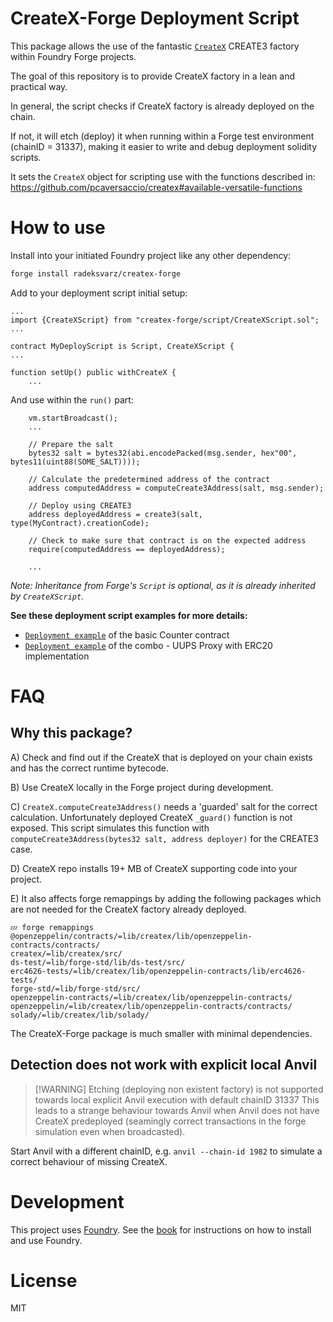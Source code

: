 # CreateX-Forge Deployment Script

This package allows the use of the fantastic [`CreateX`](https://github.com/pcaversaccio/createx) CREATE3 factory within Foundry Forge projects.

The goal of this repository is to provide CreateX factory in a lean and practical way.

In general, the script checks if CreateX factory is already deployed on the chain.

If not, it will etch (deploy) it when running within a Forge test environment (chainID = 31337), making it easier to write and debug deployment solidity scripts.

It sets the `CreateX` object for scripting use with the functions described in: https://github.com/pcaversaccio/createx#available-versatile-functions

# How to use

Install into your initiated Foundry project like any other dependency:

```bash
forge install radeksvarz/createx-forge
```

Add to your deployment script initial setup:

```solidity
...
import {CreateXScript} from "createx-forge/script/CreateXScript.sol";
...

contract MyDeployScript is Script, CreateXScript {
...

function setUp() public withCreateX {
    ...

```

And use within the `run()` part:

```solidity
    vm.startBroadcast();
    ...

    // Prepare the salt
    bytes32 salt = bytes32(abi.encodePacked(msg.sender, hex"00", bytes11(uint88(SOME_SALT))));

    // Calculate the predetermined address of the contract
    address computedAddress = computeCreate3Address(salt, msg.sender);

    // Deploy using CREATE3
    address deployedAddress = create3(salt, type(MyContract).creationCode);

    // Check to make sure that contract is on the expected address
    require(computedAddress == deployedAddress);

    ...
```

_Note: Inheritance from Forge's `Script` is optional, as it is already inherited by `CreateXScript`._

**See these deployment script examples for more details:**

- [`Deployment example`](./script/DeployExampleCounter.s.sol) of the basic Counter contract
- [`Deployment example`](./script/DeployExampleUUPSProxy.s.sol) of the combo - UUPS Proxy with ERC20 implementation

# FAQ

## Why this package?

A) Check and find out if the CreateX that is deployed on your chain exists and has the correct runtime bytecode.

B) Use CreateX locally in the Forge project during development.

C) `CreateX.computeCreate3Address()` needs a 'guarded' salt for the correct calculation. Unfortunately deployed CreateX `_guard()` function is not exposed. This script simulates this function with `computeCreate3Address(bytes32 salt, address deployer)` for the CREATE3 case.

D) CreateX repo installs 19+ MB of CreateX supporting code into your project.

E) It also affects forge remappings by adding the following packages which are not needed for the CreateX factory already deployed.

```
💤 forge remappings
@openzeppelin/contracts/=lib/createx/lib/openzeppelin-contracts/contracts/
createx/=lib/createx/src/
ds-test/=lib/forge-std/lib/ds-test/src/
erc4626-tests/=lib/createx/lib/openzeppelin-contracts/lib/erc4626-tests/
forge-std/=lib/forge-std/src/
openzeppelin-contracts/=lib/createx/lib/openzeppelin-contracts/
openzeppelin/=lib/createx/lib/openzeppelin-contracts/contracts/
solady/=lib/createx/lib/solady/
```

The CreateX-Forge package is much smaller with minimal dependencies.

## Detection does not work with explicit local Anvil

> [!WARNING] Etching (deploying non existent factory) is not supported towards local explicit Anvil execution with default chainID 31337
> This leads to a strange behaviour towards Anvil when Anvil does not have CreateX predeployed (seamingly correct transactions in the forge simulation even when broadcasted).

Start Anvil with a different chainID, e.g. `anvil --chain-id 1982` to simulate a correct behaviour of missing CreateX.

# Development

This project uses [Foundry](https://getfoundry.sh). See the [book](https://book.getfoundry.sh/getting-started/installation.html) for instructions on how to install and use Foundry.

# License

MIT
